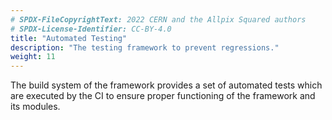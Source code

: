 ```yaml
---
# SPDX-FileCopyrightText: 2022 CERN and the Allpix Squared authors
# SPDX-License-Identifier: CC-BY-4.0
title: "Automated Testing"
description: "The testing framework to prevent regressions."
weight: 11
---
```


The build system of the framework provides a set of automated tests which are executed by the CI to ensure proper functioning
of the framework and its modules.

